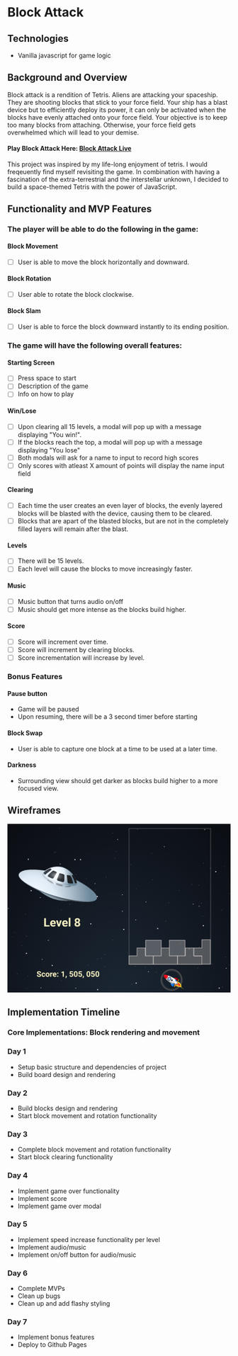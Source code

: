 # Block Attack

## Technologies
- Vanilla javascript for game logic

## Background and Overview

Block attack is a rendition of Tetris. Aliens are attacking your spaceship. They are shooting blocks that stick to your force field. Your ship has a blast device but to efficiently deploy its power, it can only be activated when the blocks have evenly attached onto your force field. Your objective is to keep too many blocks from attaching. Otherwise, your force field gets overwhelmed which will lead to your demise.


#### Play Block Attack Here: <a href="https://rikeychen.github.io/block-attack/">Block Attack Live</a>

This project was inspired by my life-long enjoyment of tetris. I would freqeuently find myself revisiting the game. In combination with having a fascination of the extra-terrestrial and the interstellar unknown, I decided to build a space-themed Tetris with the power of JavaScript.

## Functionality and MVP Features

### The player will be able to do the following in the game:

#### Block Movement
  - [ ] User is able to move the block horizontally and downward.

#### Block Rotation
  - [ ] User able to rotate the block clockwise.

#### Block Slam
  - [ ] User is able to force the block downward instantly to its ending position.

### The game will have the following overall features:

#### Starting Screen
  - [ ] Press space to start
  - [ ] Description of the game
  - [ ] Info on how to play

#### Win/Lose
  - [ ] Upon clearing all 15 levels, a modal will pop up with a message displaying "You win!".
  - [ ] If the blocks reach the top, a modal will pop up with a message displaying "You lose"
  - [ ] Both modals will ask for a name to input to record high scores
  - [ ] Only scores with atleast X amount of points will display the name input field

#### Clearing
  - [ ] Each time the user creates an even layer of blocks, the evenly layered blocks will be blasted with the device, causing them to be cleared.
  - [ ] Blocks that are apart of the blasted blocks, but are not in the completely filled layers will remain after the blast.

#### Levels
  - [ ] There will be 15 levels.
  - [ ] Each level will cause the blocks to move increasingly faster.

#### Music
  - [ ] Music button that turns audio on/off
  - [ ] Music should get more intense as the blocks build higher.

#### Score
  - [ ] Score will increment over time.
  - [ ] Score will increment by clearing blocks.
  - [ ] Score incrementation will increase by level.

### Bonus Features

#### Pause button
  - Game will be paused
  - Upon resuming, there will be a 3 second timer before starting

#### Block Swap
  - User is able to capture one block at a time to be used at a later time.

#### Darkness
  - Surrounding view should get darker as blocks build higher to a more focused view.

## Wireframes
![sample](wireframes/sample.png)

## Implementation Timeline

### Core Implementations: Block rendering and movement

### Day 1
- Setup basic structure and dependencies of project
- Build board design and rendering

### Day 2
- Build blocks design and rendering
- Start block movement and rotation functionality

### Day 3
- Complete block movement and rotation functionality
- Start block clearing functionality

### Day 4
- Implement game over functionality
- Implement score
- Implement game over modal

### Day 5
- Implement speed increase functionality per level
- Implement audio/music
- Implement on/off button for audio/music

### Day 6
- Complete MVPs
- Clean up bugs
- Clean up and add flashy styling

### Day 7
- Implement bonus features
- Deploy to Github Pages